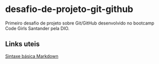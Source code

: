 # desafio-de-projeto-git-github
Primeiro desafio de projeto sobre Git/GitHub desenvolvido no bootcamp Code Girls Santander pela DIO.

## Links uteis
[Sintaxe básica Markdown](https://www.markdownguide.org/basic-syntax/)
